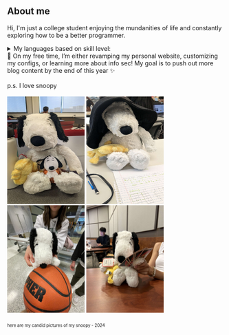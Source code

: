 ## About me

Hi, I'm just a college student enjoying the mundanities of life and constantly exploring how to be a better programmer. 

<details>
<summary>My languages based on skill level: </summary>

| Rank | Languages |
|-----:|-----------|
|     1| Python    |
|     2| C++       |
|     3| SQL       |
|     4| Scala     |
|     5| JavaScript|
  
</details>
 🔭 On my free time, I’m either revamping my personal website, customizing my configs, or learning more about info sec! My goal is to push out more blog content by the end of this year ✨
 <br> <br>
 p.s. I love snoopy 
 <br> <br>
 
 <foreignObject>
   <div xmlns="http://www.w3.org/1999/xhtml">
     <img src="snoopy_and_lil_snoopy.jpg" width="180" height="250">
     <img src="snoopyhat.jpg" width="180" height="250">
     <img src="snoopy_playing_basketball.jpg" width="180" height="250">
     <img src="snoopy_playing_uno.jpg" width="180" height="250">
     <br>
     <br>
   </div>
</foreignObject>
<sub><sup> here are my candid pictures of my snoopy - 2024 </sup></sub>


<!--
**Mnguyener/Mnguyener** is a ✨ _special_ ✨ repository because its `README.md` (this file) appears on your GitHub profile.

Here are some ideas to get you started:

- 🔭 I’m currently working on ...
- 🌱 I’m currently learning ...
- 👯 I’m looking to collaborate on ...
- 🤔 I’m looking for help with ...
- 💬 Ask me about ...
- 📫 How to reach me: ...
- 😄 Pronouns: ...
- ⚡ Fun fact: ...
-->

